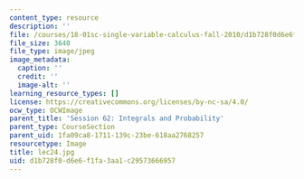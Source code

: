 ```yaml
---
content_type: resource
description: ''
file: /courses/18-01sc-single-variable-calculus-fall-2010/d1b728f0d6e6f1fa3aa1c29573666957_lec24.jpg
file_size: 3640
file_type: image/jpeg
image_metadata:
  caption: ''
  credit: ''
  image-alt: ''
learning_resource_types: []
license: https://creativecommons.org/licenses/by-nc-sa/4.0/
ocw_type: OCWImage
parent_title: 'Session 62: Integrals and Probability'
parent_type: CourseSection
parent_uid: 1fa09ca8-1711-139c-23be-618aa2768257
resourcetype: Image
title: lec24.jpg
uid: d1b728f0-d6e6-f1fa-3aa1-c29573666957
---
```

